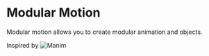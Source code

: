 # Modular Motion

Modular motion allows you to create modular animation and objects.

Inspired by ![Manim](https://github.com/ManimCommunity/manim)

